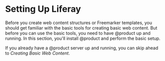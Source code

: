 # Setting Up Liferay

Before you create web content structures or Freemarker templates, you should 
get familiar with the basic tools for creating basic web content. But before 
you can use the basic tools, you need to have @product up and running. In this 
section, you'll install @product and perform the basic setup.

If you already have a @product server up and running, you can skip ahead to *Creating Basic Web Content*.
